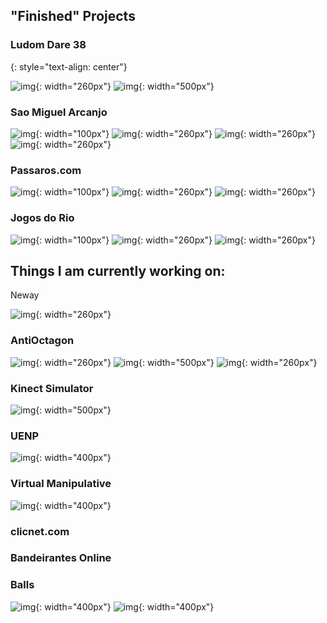 ## "Finished" Projects


### Ludom Dare 38 
{: style="text-align: center"}

![img](/images/ld.gif){: width="260px"}
![img](/images/ld38_2.gif){: width="500px"}

### Sao Miguel Arcanjo

![img](/images/sma0.webp){: width="100px"}
![img](/images/sma1.webp){: width="260px"}
![img](/images/sma2.webp){: width="260px"}
![img](/images/sma3.webp){: width="260px"}

### Passaros.com

![img](/images/pas0.webp){: width="100px"}
![img](/images/pas1.webp){: width="260px"}
![img](/images/pas2.webp){: width="260px"}
  
  
### Jogos do Rio

![img](/images/rio0.webp){: width="100px"}
![img](/images/rio1.webp){: width="260px"}
![img](/images/rio2.webp){: width="260px"}


## Things I am currently working on:

Neway

![img](/images/neway1.PNG){: width="260px"}


### AntiOctagon

![img](/images/octa1.PNG){: width="260px"}
![img](/images/octa2.gif){: width="500px"}
![img](/images/octa3.PNG){: width="260px"}


### Kinect Simulator

![img](/images/sim.JPG){: width="500px"}

### UENP

![img](/images/uenp.jpeg){: width="400px"}

### Virtual Manipulative

![img](/images/virtual.gif){: width="400px"}


### clicnet.com

### Bandeirantes Online

### Balls

![img](/images/balls1.PNG){: width="400px"}
![img](/images/balls2.gif){: width="400px"}

